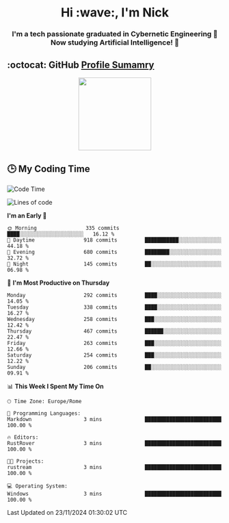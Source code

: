 <h1 align="center">Hi :wave:, I'm Nick</h1>

<h3 align="center">I'm a tech passionate graduated in Cybernetic Engineering 🤖<br>
Now studying Artificial Intelligence! 🧠</h3>


## :octocat: GitHub <a href="https://github.com/vn7n24fzkq/github-profile-summary-cards">Profile Sumamry</a>

<p align="center">
   <img style="height:170px;display:inline-block"  src="http://github-profile-summary-cards.vercel.app/api/cards/profile-details?username=CodeClimberNT&theme=github_dark" />
<!--    <img style="height:170px;display:inline-block"  src="http://github-profile-summary-cards.vercel.app/api/cards/repos-per-language?username=CodeClimberNT&theme=github_dark&exclude=" /> -->
</p>

 ## :clock3: My Coding Time 
 
<!--START_SECTION:waka-->
![Code Time](http://img.shields.io/badge/Code%20Time-373%20hrs%2039%20mins-blue)

![Lines of code](https://img.shields.io/badge/From%20Hello%20World%20I%27ve%20Written-3.6%20million%20lines%20of%20code-blue)

**I'm an Early 🐤** 

```text
🌞 Morning                335 commits         ████░░░░░░░░░░░░░░░░░░░░░   16.12 % 
🌆 Daytime                918 commits         ███████████░░░░░░░░░░░░░░   44.18 % 
🌃 Evening                680 commits         ████████░░░░░░░░░░░░░░░░░   32.72 % 
🌙 Night                  145 commits         ██░░░░░░░░░░░░░░░░░░░░░░░   06.98 % 
```
📅 **I'm Most Productive on Thursday** 

```text
Monday                   292 commits         ████░░░░░░░░░░░░░░░░░░░░░   14.05 % 
Tuesday                  338 commits         ████░░░░░░░░░░░░░░░░░░░░░   16.27 % 
Wednesday                258 commits         ███░░░░░░░░░░░░░░░░░░░░░░   12.42 % 
Thursday                 467 commits         ██████░░░░░░░░░░░░░░░░░░░   22.47 % 
Friday                   263 commits         ███░░░░░░░░░░░░░░░░░░░░░░   12.66 % 
Saturday                 254 commits         ███░░░░░░░░░░░░░░░░░░░░░░   12.22 % 
Sunday                   206 commits         ██░░░░░░░░░░░░░░░░░░░░░░░   09.91 % 
```


📊 **This Week I Spent My Time On** 

```text
🕑︎ Time Zone: Europe/Rome

💬 Programming Languages: 
Markdown                 3 mins              █████████████████████████   100.00 % 

🔥 Editors: 
RustRover                3 mins              █████████████████████████   100.00 % 

🐱‍💻 Projects: 
rustream                 3 mins              █████████████████████████   100.00 % 

💻 Operating System: 
Windows                  3 mins              █████████████████████████   100.00 % 
```


 Last Updated on 23/11/2024 01:30:02 UTC
<!--END_SECTION:waka-->

